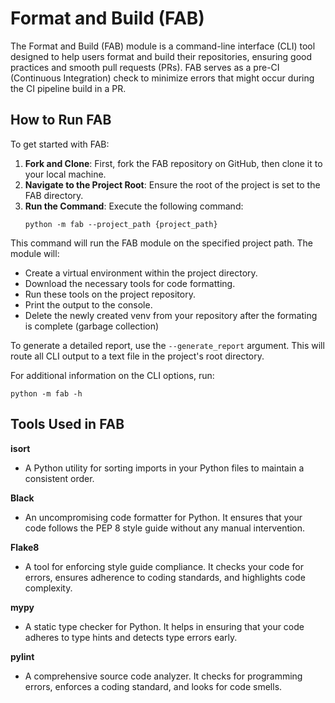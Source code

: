 # Format and Build (FAB)

The Format and Build (FAB) module is a command-line interface (CLI) tool designed to help users format and build their repositories, ensuring good practices and smooth pull requests (PRs). FAB serves as a pre-CI (Continuous Integration) check to minimize errors that might occur during the CI pipeline build in a PR.

## How to Run FAB

To get started with FAB:

1. **Fork and Clone**: First, fork the FAB repository on GitHub, then clone it to your local machine.
2. **Navigate to the Project Root**: Ensure the root of the project is set to the FAB directory.
3. **Run the Command**: Execute the following command:
   ```
   python -m fab --project_path {project_path}
   ```

This command will run the FAB module on the specified project path. The module will:

- Create a virtual environment within the project directory.
- Download the necessary tools for code formatting.
- Run these tools on the project repository.
- Print the output to the console.
- Delete the newly created venv from your repository after the formating is complete (garbage collection)

To generate a detailed report, use the `--generate_report` argument. This will route all CLI output to a text file in the project's root directory.

For additional information on the CLI options, run:
```
python -m fab -h
```

## Tools Used in FAB

**isort**
- A Python utility for sorting imports in your Python files to maintain a consistent order.

**Black**
- An uncompromising code formatter for Python. It ensures that your code follows the PEP 8 style guide without any manual intervention.

**Flake8**
- A tool for enforcing style guide compliance. It checks your code for errors, ensures adherence to coding standards, and highlights code complexity.

**mypy**
- A static type checker for Python. It helps in ensuring that your code adheres to type hints and detects type errors early.

**pylint**
- A comprehensive source code analyzer. It checks for programming errors, enforces a coding standard, and looks for code smells.
